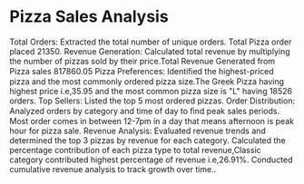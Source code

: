 # Pizza Sales Analysis
Total Orders: Extracted the total number of unique orders. Total Pizza order placed 21350.
Revenue Generation: Calculated total revenue by multiplying the number of pizzas sold by their price.Total Revenue Generated from Pizza sales 817860.05
Pizza Preferences: Identiﬁed the highest-priced pizza and the most commonly ordered pizza size.The Greek Pizza having highest price i.e,35.95 and the most common pizza size is "L" having 18526 orders.
Top Sellers: Listed the top 5 most ordered pizzas.
Order Distribution: Analyzed orders by category and time of day to ﬁnd peak sales periods. Most order comes in between 12-7pm in a day that means afternoon is peak hour for pizza sale.
Revenue Analysis: Evaluated revenue trends and determined the top 3 pizzas by revenue for each category.
Calculated the percentage contribution of each pizza type to total revenue,Classic category contributed
highest percentage of revenue i.e,26.91%.
Conducted cumulative revenue analysis to track growth over time..
